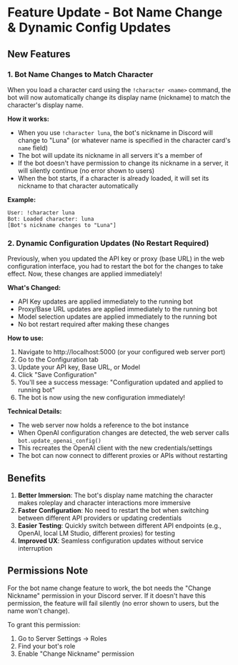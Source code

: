# Feature Update - Bot Name Change & Dynamic Config Updates

## New Features

### 1. Bot Name Changes to Match Character

When you load a character card using the `!character <name>` command, the bot will now automatically change its display name (nickname) to match the character's display name.

**How it works:**
- When you use `!character luna`, the bot's nickname in Discord will change to "Luna" (or whatever name is specified in the character card's `name` field)
- The bot will update its nickname in all servers it's a member of
- If the bot doesn't have permission to change its nickname in a server, it will silently continue (no error shown to users)
- When the bot starts, if a character is already loaded, it will set its nickname to that character automatically

**Example:**
```
User: !character luna
Bot: Loaded character: luna
[Bot's nickname changes to "Luna"]
```

### 2. Dynamic Configuration Updates (No Restart Required)

Previously, when you updated the API key or proxy (base URL) in the web configuration interface, you had to restart the bot for the changes to take effect. Now, these changes are applied immediately!

**What's Changed:**
- API Key updates are applied immediately to the running bot
- Proxy/Base URL updates are applied immediately to the running bot
- Model selection updates are applied immediately to the running bot
- No bot restart required after making these changes

**How to use:**
1. Navigate to http://localhost:5000 (or your configured web server port)
2. Go to the Configuration tab
3. Update your API key, Base URL, or Model
4. Click "Save Configuration"
5. You'll see a success message: "Configuration updated and applied to running bot"
6. The bot is now using the new configuration immediately!

**Technical Details:**
- The web server now holds a reference to the bot instance
- When OpenAI configuration changes are detected, the web server calls `bot.update_openai_config()` 
- This recreates the OpenAI client with the new credentials/settings
- The bot can now connect to different proxies or APIs without restarting

## Benefits

1. **Better Immersion**: The bot's display name matching the character makes roleplay and character interactions more immersive
2. **Faster Configuration**: No need to restart the bot when switching between different API providers or updating credentials
3. **Easier Testing**: Quickly switch between different API endpoints (e.g., OpenAI, local LM Studio, different proxies) for testing
4. **Improved UX**: Seamless configuration updates without service interruption

## Permissions Note

For the bot name change feature to work, the bot needs the "Change Nickname" permission in your Discord server. If it doesn't have this permission, the feature will fail silently (no error shown to users, but the name won't change).

To grant this permission:
1. Go to Server Settings → Roles
2. Find your bot's role
3. Enable "Change Nickname" permission
